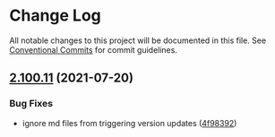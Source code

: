 # Change Log

All notable changes to this project will be documented in this file.
See [Conventional Commits](https://conventionalcommits.org) for commit guidelines.

## [2.100.11](https://github.com/ho-nl/m2-pwa/compare/@reachdigital/soxbase-api@2.100.10...@reachdigital/soxbase-api@2.100.11) (2021-07-20)


### Bug Fixes

* ignore md files from triggering version updates ([4f98392](https://github.com/ho-nl/m2-pwa/commit/4f9839250b3a32d3070da5290e5efcc5e2243fba))
